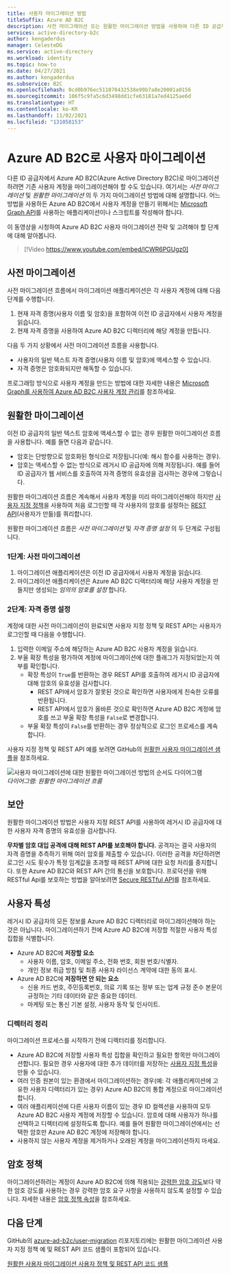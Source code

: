 ```yaml
---
title: 사용자 마이그레이션 방법
titleSuffix: Azure AD B2C
description: 사전 마이그레이션 또는 원활한 마이그레이션 방법을 사용하여 다른 ID 공급자의 사용자 계정을 Azure AD B2C로 마이그레이션합니다.
services: active-directory-b2c
author: kengaderdus
manager: CelesteDG
ms.service: active-directory
ms.workload: identity
ms.topic: how-to
ms.date: 04/27/2021
ms.author: kengaderdus
ms.subservice: B2C
ms.openlocfilehash: 0cd0b976ec511070432538e99b7a8e20001a0156
ms.sourcegitcommit: 106f5c9fa5c6d3498dd1cfe63181a7ed4125ae6d
ms.translationtype: HT
ms.contentlocale: ko-KR
ms.lasthandoff: 11/02/2021
ms.locfileid: "131058153"
---
```

# <a name="migrate-users-to-azure-ad-b2c"></a>Azure AD B2C로 사용자 마이그레이션

다른 ID 공급자에서 Azure AD B2C(Azure Active Directory B2C)로 마이그레이션하려면 기존 사용자 계정을 마이그레이션해야 할 수도 있습니다. 여기서는 *사전 마이그레이션* 및 *원활한 마이그레이션* 의 두 가지 마이그레이션 방법에 대해 설명합니다. 어느 방법을 사용하든 Azure AD B2C에서 사용자 계정을 만들기 위해서는 [Microsoft Graph API](microsoft-graph-operations.md)를 사용하는 애플리케이션이나 스크립트를 작성해야 합니다.

이 동영상을 시청하여 Azure AD B2C 사용자 마이그레이션 전략 및 고려해야 할 단계에 대해 알아봅니다.

>[!Video https://www.youtube.com/embed/lCWR6PGUgz0]

## <a name="pre-migration"></a>사전 마이그레이션

사전 마이그레이션 흐름에서 마이그레이션 애플리케이션은 각 사용자 계정에 대해 다음 단계를 수행합니다.

1. 현재 자격 증명(사용자 이름 및 암호)을 포함하여 이전 ID 공급자에서 사용자 계정을 읽습니다.
1. 현재 자격 증명을 사용하여 Azure AD B2C 디렉터리에 해당 계정을 만듭니다.

다음 두 가지 상황에서 사전 마이그레이션 흐름을 사용합니다.

- 사용자의 일반 텍스트 자격 증명(사용자 이름 및 암호)에 액세스할 수 있습니다.
- 자격 증명은 암호화되지만 해독할 수 있습니다.

프로그래밍 방식으로 사용자 계정을 만드는 방법에 대한 자세한 내용은 [Microsoft Graph를 사용하여 Azure AD B2C 사용자 계정 관리](microsoft-graph-operations.md)를 참조하세요.

## <a name="seamless-migration"></a>원활한 마이그레이션

이전 ID 공급자의 일반 텍스트 암호에 액세스할 수 없는 경우 원활한 마이그레이션 흐름을 사용합니다. 예를 들면 다음과 같습니다.

- 암호는 단방향으로 암호화된 형식으로 저장됩니다(예: 해시 함수를 사용하는 경우).
- 암호는 액세스할 수 없는 방식으로 레거시 ID 공급자에 의해 저장됩니다. 예를 들어 ID 공급자가 웹 서비스를 호출하여 자격 증명의 유효성을 검사하는 경우에 그렇습니다.

원활한 마이그레이션 흐름은 계속해서 사용자 계정을 미리 마이그레이션해야 하지만 [사용자 지정 정책](user-flow-overview.md)을 사용하여 처음 로그인할 때 각 사용자의 암호를 설정하는 [REST API](api-connectors-overview.md)(사용자가 만듦)를 쿼리합니다.

원활한 마이그레이션 흐름은 *사전 마이그레이션* 및 *자격 증명 설정* 의 두 단계로 구성됩니다.

### <a name="phase-1-pre-migration"></a>1단계: 사전 마이그레이션

1. 마이그레이션 애플리케이션은 이전 ID 공급자에서 사용자 계정을 읽습니다.
1. 마이그레이션 애플리케이션은 Azure AD B2C 디렉터리에 해당 사용자 계정을 만들지만 생성되는 *임의의 암호를 설정* 합니다.

### <a name="phase-2-set-credentials"></a>2단계: 자격 증명 설정

계정에 대한 사전 마이그레이션이 완료되면 사용자 지정 정책 및 REST API는 사용자가 로그인할 때 다음을 수행합니다.

1. 입력한 이메일 주소에 해당하는 Azure AD B2C 사용자 계정을 읽습니다.
1. 부울 확장 특성을 평가하여 계정에 마이그레이션에 대한 플래그가 지정되었는지 여부를 확인합니다.
    - 확장 특성이 `True`를 반환하는 경우 REST API를 호출하여 레거시 ID 공급자에 대해 암호의 유효성을 검사합니다.
      - REST API에서 암호가 잘못된 것으로 확인하면 사용자에게 친숙한 오류를 반환됩니다.
      - REST API에서 암호가 올바른 것으로 확인하면 Azure AD B2C 계정에 암호를 쓰고 부울 확장 특성을 `False`로 변경합니다.
    - 부울 확장 특성이 `False`를 반환하는 경우 정상적으로 로그인 프로세스를 계속합니다.

사용자 지정 정책 및 REST API 예를 보려면 GitHub의 [원활한 사용자 마이그레이션 샘플](https://aka.ms/b2c-account-seamless-migration)을 참조하세요.

![사용자 마이그레이션에 대한 원활한 마이그레이션 방법의 순서도 다이어그램](./media/user-migration/diagram-01-seamless-migration.png)<br />*다이어그램: 원활한 마이그레이션 흐름*

## <a name="security"></a>보안

원활한 마이그레이션 방법은 사용자 지정 REST API를 사용하여 레거시 ID 공급자에 대한 사용자 자격 증명의 유효성을 검사합니다.

**무차별 암호 대입 공격에 대해 REST API를 보호해야 합니다.** 공격자는 결국 사용자의 자격 증명을 추측하기 위해 여러 암호를 제출할 수 있습니다. 이러한 공격을 차단하려면 로그인 시도 횟수가 특정 임계값을 초과할 때 REST API에 대한 요청 처리를 중지합니다. 또한 Azure AD B2C와 REST API 간의 통신을 보호합니다. 프로덕션을 위해 RESTful Api를 보호하는 방법을 알아보려면 [Secure RESTful API](secure-rest-api.md)를 참조하세요.

## <a name="user-attributes"></a>사용자 특성

레거시 ID 공급자의 모든 정보를 Azure AD B2C 디렉터리로 마이그레이션해야 하는 것은 아닙니다. 마이그레이션하기 전에 Azure AD B2C에 저장할 적절한 사용자 특성 집합을 식별합니다.

- Azure AD B2C에 **저장할 요소**
  - 사용자 이름, 암호, 이메일 주소, 전화 번호, 회원 번호/식별자.
  - 개인 정보 취급 방침 및 최종 사용자 라이선스 계약에 대한 동의 표시.
- Azure AD B2C에 **저장하면 안 되는 요소**
  - 신용 카드 번호, 주민등록번호, 의료 기록 또는 정부 또는 업계 규정 준수 본문이 규정하는 기타 데이터와 같은 중요한 데이터.
  - 마케팅 또는 통신 기본 설정, 사용자 동작 및 인사이트.

### <a name="directory-cleanup"></a>디렉터리 정리

마이그레이션 프로세스를 시작하기 전에 디렉터리를 정리합니다.

- Azure AD B2C에 저장할 사용자 특성 집합을 확인하고 필요한 항목만 마이그레이션합니다. 필요한 경우 사용자에 대한 추가 데이터를 저장하는 [사용자 지정 특성](user-flow-custom-attributes.md)을 만들 수 있습니다.
- 여러 인증 원본이 있는 환경에서 마이그레이션하는 경우(예: 각 애플리케이션에 고유한 사용자 디렉터리가 있는 경우) Azure AD B2C의 통합 계정으로 마이그레이션합니다.
- 여러 애플리케이션에 다른 사용자 이름이 있는 경우 ID 컬렉션을 사용하여 모두 Azure AD B2C 사용자 계정에 저장할 수 있습니다. 암호에 대해 사용자가 하나를 선택하고 디렉터리에 설정하도록 합니다. 예를 들어 원활한 마이그레이션에서는 선택한 암호만 Azure AD B2C 계정에 저장해야 합니다.
- 사용하지 않는 사용자 계정을 제거하거나 오래된 계정을 마이그레이션하지 마세요.

## <a name="password-policy"></a>암호 정책

마이그레이션하려는 계정이 Azure AD B2C에 의해 적용되는 [강력한 암호 강도](../active-directory/authentication/concept-sspr-policy.md)보다 약한 암호 강도를 사용하는 경우 강력한 암호 요구 사항을 사용하지 않도록 설정할 수 있습니다. 자세한 내용은 [암호 정책 속성](user-profile-attributes.md#password-policy-attribute)을 참조하세요.

## <a name="next-steps"></a>다음 단계

GitHub의 [azure-ad-b2c/user-migration](https://github.com/azure-ad-b2c/user-migration) 리포지토리에는 원활한 마이그레이션 사용자 지정 정책 예 및 REST API 코드 샘플이 포함되어 있습니다.

[원활한 사용자 마이그레이션 사용자 정책 및 REST API 코드 샘플](https://aka.ms/b2c-account-seamless-migration)

